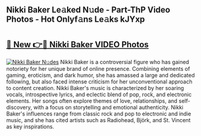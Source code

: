 ## Nikki Baker Le𝚊ked N𝚞de - Part-ThP Video Photos - Hot Onlyf𝚊ns Le𝚊ks kJYxp

# <h2><a href="http://ac31059.deff.icu/?id=Nikki+Baker">🔗 New 👉🔴 Nikki Baker VIDEO Photos</a></h2>

[![Nikki Baker N𝚞des](https://i.imgur.com/rIISA9y.gif)](http://ac31059.deff.icu/?id=Nikki+Baker)
Nikki Baker is a controversial figure who has gained notoriety for her unique brand of online presence. Combining elements of gaming, eroticism, and dark humor, she has amassed a large and dedicated following, but also faced intense criticism for her unconventional approach to content creation. Nikki Baker's music is characterized by her soaring vocals, introspective lyrics, and eclectic blend of pop, rock, and electronic elements. Her songs often explore themes of love, relationships, and self-discovery, with a focus on storytelling and emotional authenticity. Nikki Baker's influences range from classic rock and pop to electronic and indie music, and she has cited artists such as Radiohead, Björk, and St. Vincent as key inspirations.
